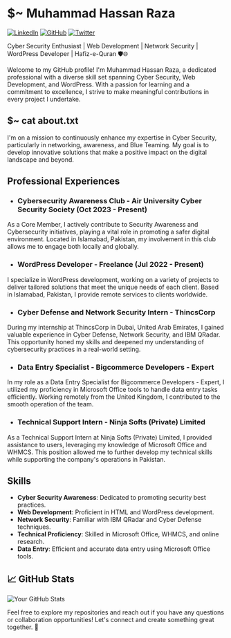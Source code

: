 # $~ Muhammad Hassan Raza  
[![LinkedIn](https://img.shields.io/badge/-Muhammad%20Hassan%20Raza-blue?style=flat-square&logo=Linkedin&logoColor=white&link=https://www.linkedin.com/in/hassanraza30/)](https://www.linkedin.com/in/hassanraza30/) [![GitHub](https://img.shields.io/badge/-Muhammad%20Hassan%20Raza-black?style=flat-square&logo=GitHub&logoColor=white&link=https://github.com/TheWizard4k)](https://github.com/TheWizard4k) [![Twitter](https://img.shields.io/twitter/follow/hassan_raza_30?style=social)](https://twitter.com/hassan_raza_30/)

Cyber Security Enthusiast | Web Development | Network Security | WordPress Developer | Hafiz-e-Quran 🛡️🌐

Welcome to my GitHub profile! I'm Muhammad Hassan Raza, a dedicated professional with a diverse skill set spanning Cyber Security, Web Development, and WordPress. With a passion for learning and a commitment to excellence, I strive to make meaningful contributions in every project I undertake.

## $~ cat about.txt

I'm on a mission to continuously enhance my expertise in Cyber Security, particularly in networking, awareness, and Blue Teaming. My goal is to develop innovative solutions that make a positive impact on the digital landscape and beyond.

## Professional Experiences

- ### Cybersecurity Awareness Club - Air University Cyber Security Society (Oct 2023 - Present)

As a Core Member, I actively contribute to Security Awareness and Cybersecurity initiatives, playing a vital role in promoting a safer digital environment. Located in Islamabad, Pakistan, my involvement in this club allows me to engage both locally and globally.

- ### WordPress Developer - Freelance (Jul 2022 - Present)

I specialize in WordPress development, working on a variety of projects to deliver tailored solutions that meet the unique needs of each client. Based in Islamabad, Pakistan, I provide remote services to clients worldwide.

- ### Cyber Defense and Network Security Intern - ThincsCorp 

During my internship at ThincsCorp in Dubai, United Arab Emirates, I gained valuable experience in Cyber Defense, Network Security, and IBM QRadar. This opportunity honed my skills and deepened my understanding of cybersecurity practices in a real-world setting.

- ### Data Entry Specialist - Bigcommerce Developers - Expert 

In my role as a Data Entry Specialist for Bigcommerce Developers - Expert, I utilized my proficiency in Microsoft Office tools to handle data entry tasks efficiently. Working remotely from the United Kingdom, I contributed to the smooth operation of the team.

- ### Technical Support Intern - Ninja Softs (Private) Limited 

As a Technical Support Intern at Ninja Softs (Private) Limited, I provided assistance to users, leveraging my knowledge of Microsoft Office and WHMCS. This position allowed me to further develop my technical skills while supporting the company's operations in Pakistan.

## Skills

- **Cyber Security Awareness**: Dedicated to promoting security best practices.
- **Web Development**: Proficient in HTML and WordPress development.
- **Network Security**: Familiar with IBM QRadar and Cyber Defense techniques.
- **Technical Proficiency**: Skilled in Microsoft Office, WHMCS, and online research.
- **Data Entry**: Efficient and accurate data entry using Microsoft Office tools.

## 📈 GitHub Stats

![Your GitHub Stats](https://github-readme-stats.vercel.app/api?username=TheWizard4k&show_icons=true&theme=radical)

Feel free to explore my repositories and reach out if you have any questions or collaboration opportunities! Let's connect and create something great together. 🚀
